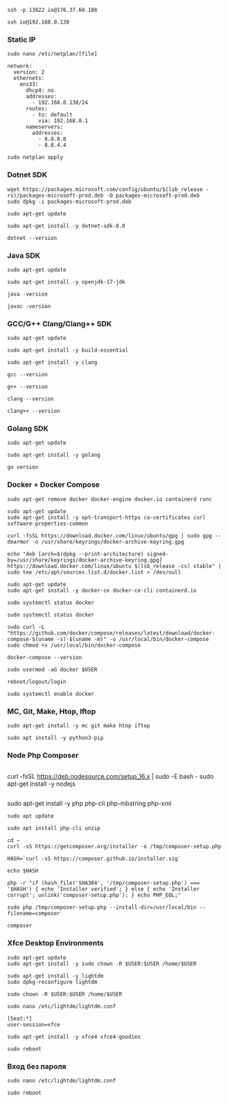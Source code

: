 ```
ssh -p 13822 io@176.37.60.108
```
```
ssh io@192.168.0.138
```

### Static IP
```
sudo nano /etc/netplan/[file]
```
```
network:
  version: 2
  ethernets:
    ens33:
      dhcp4: no
      addresses:
        - 192.168.0.138/24
      routes:
        - to: default
          via: 192.168.0.1
      nameservers:
        addresses:
          - 8.8.8.8
          - 8.8.4.4
```
```
sudo netplan apply
```

### Dotnet SDK 
```
wget https://packages.microsoft.com/config/ubuntu/$(lsb_release -rs)/packages-microsoft-prod.deb -O packages-microsoft-prod.deb
sudo dpkg -i packages-microsoft-prod.deb
```
```
sudo apt-get update
```
```
sudo apt-get install -y dotnet-sdk-8.0
```
```
dotnet --version
```
### Java SDK 
```
sudo apt-get update
```
```
sudo apt-get install -y openjdk-17-jdk
```
```
java -version
```
```
javac -version
```
### GCC/G++ Clang/Clang++ SDK 
```
sudo apt-get update
```
```
sudo apt-get install -y build-essential
```
```
sudo apt-get install -y clang
```
```
gcc --version
```
```
g++ --version
```
```
clang --version
```
```
clang++ --version
```
### Golang SDK 
```
sudo apt-get update
```
```
sudo apt-get install -y golang
```
```
go version
```
### Docker + Docker Compose
```
sudo apt-get remove docker docker-engine docker.io containerd runc
```
```
sudo apt-get update
sudo apt-get install -y apt-transport-https ca-certificates curl software-properties-common
```
```
curl -fsSL https://download.docker.com/linux/ubuntu/gpg | sudo gpg --dearmor -o /usr/share/keyrings/docker-archive-keyring.gpg
```
```
echo "deb [arch=$(dpkg --print-architecture) signed-by=/usr/share/keyrings/docker-archive-keyring.gpg] https://download.docker.com/linux/ubuntu $(lsb_release -cs) stable" | sudo tee /etc/apt/sources.list.d/docker.list > /dev/null
```
```
sudo apt-get update
sudo apt-get install -y docker-ce docker-ce-cli containerd.io
```
```
sudo systemctl status docker
```
```
sudo systemctl status docker
```
```
sudo curl -L "https://github.com/docker/compose/releases/latest/download/docker-compose-$(uname -s)-$(uname -m)" -o /usr/local/bin/docker-compose
sudo chmod +x /usr/local/bin/docker-compose
```
```
docker-compose --version
```
```
sudo usermod -aG docker $USER
```
```
reboot/logout/login
```
```
sudo systemctl enable docker
```
### MC, Git, Make, Htop, Iftop

```
sudo apt-get install -y mc git make htop iftop
```

```
sudo apt install -y python3-pip
```
### Node Php Composer
```
```
curl -fsSL https://deb.nodesource.com/setup_16.x | sudo -E bash -
sudo apt-get install -y nodejs
```
```
sudo apt-get install -y php php-cli php-mbstring php-xml
```
sudo apt update
```
```
sudo apt install php-cli unzip
```
```
cd ~
curl -sS https://getcomposer.org/installer -o /tmp/composer-setup.php
```
```
HASH=`curl -sS https://composer.github.io/installer.sig`
```
```
echo $HASH
```
```
php -r "if (hash_file('SHA384', '/tmp/composer-setup.php') === '$HASH') { echo 'Installer verified'; } else { echo 'Installer corrupt'; unlink('composer-setup.php'); } echo PHP_EOL;"
```
```
sudo php /tmp/composer-setup.php --install-dir=/usr/local/bin --filename=composer
```
```
composer
```
### Xfce Desktop Environments
```
sudo apt-get update
sudo apt-get install -y sudo chown -R $USER:$USER /home/$USER
```
```
sudo apt-get install -y lightdm
sudo dpkg-reconfigure lightdm
```
```
sudo chown -R $USER:$USER /home/$USER
```
```
sudo nano /etc/lightdm/lightdm.conf
```
```
[Seat:*]
user-session=xfce
```
```
sudo apt-get install -y xfce4 xfce4-goodies
```
```
sudo reboot
```
### Вход без пароля
```
sudo nano /etc/lightdm/lightdm.conf
```
```
sudo reboot
```
```
```
```
```
```